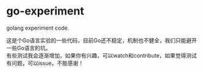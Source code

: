 go-experiment
=============

golang experiment code.

这是个Go语言实验的一些代码，目前Go还不稳定，机制也不健全，我们只能避开一些Go语言的坑。  
有些测试我会逐渐增加，如果你有兴趣，可以watch和contribute，如果觉得测试有问题，可以issue，不胜感谢！
